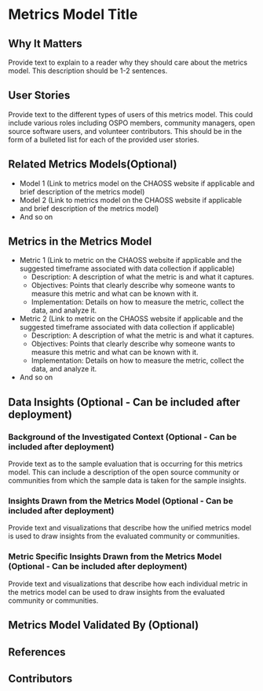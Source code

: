 # Metrics Model Title

## Why It Matters
Provide text to explain to a reader why they should care about the metrics model. This description should be 1-2 sentences.

## User Stories
Provide text to the different types of users of this metrics model. This could include various roles including OSPO members, community managers, open source software users, and volunteer contributors. This should be in the form of a bulleted list for each of the provided user stories.

## Related Metrics Models(Optional)
- Model 1 (Link to metrics model on the CHAOSS website if applicable and brief description of the metrics model)
- Model 2 (Link to metrics model on the CHAOSS website if applicable and brief description of the metrics model)
- And so on

## Metrics in the Metrics Model
- Metric 1 (Link to metric on the CHAOSS website if applicable and the suggested timeframe associated with data collection if applicable)
  - Description: A description of what the metric is and what it captures.
  - Objectives: Points that clearly describe why someone wants to measure this metric and what can be known with it.
  - Implementation: Details on how to measure the metric, collect the data, and analyze it.
- Metric 2 (Link to metric on the CHAOSS website if applicable and the suggested timeframe associated with data collection if applicable)
   - Description: A description of what the metric is and what it captures.
  - Objectives: Points that clearly describe why someone wants to measure this metric and what can be known with it.
  - Implementation: Details on how to measure the metric, collect the data, and analyze it.
- And so on

## Data Insights (Optional - Can be included after deployment)

### Background of the Investigated Context (Optional - Can be included after deployment)
Provide text as to the sample evaluation that is occurring for this metrics model. This can include a description of the open source community or communities from which the sample data is taken for the sample insights.

### Insights Drawn from the Metrics Model (Optional - Can be included after deployment)
Provide text and visualizations that describe how the unified metrics model is used to draw insights from the evaluated community or communities.

### Metric Specific Insights Drawn from the Metrics Model (Optional - Can be included after deployment)
Provide text and visualizations that describe how each individual metric in the metrics model can be used to draw insights from the evaluated community or communities.

## Metrics Model Validated By (Optional)



## References



## Contributors


